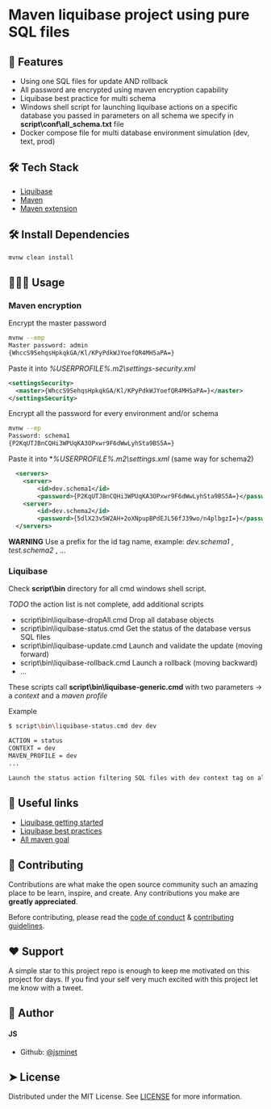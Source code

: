 
# <p align="left">Maven liquibase project using pure SQL files</p>
  
    
## 🧐 Features    
- Using one SQL files for update AND rollback
- All password are encrypted using maven encryption capability
- Liquibase best practice for multi schema
- Windows shell script for launching liquibase actions on a specific database you passed in parameters on all schema we specify in **script\conf\all_schema.txt** file
- Docker compose file for multi database environment simulation (dev, text, prod)
        
## 🛠️ Tech Stack
- [Liquibase](https://www.liquibase.org/)
- [Maven](https://maven.apache.org/)
- [Maven extension](https://github.com/shyiko/servers-maven-extension)
    
## 🛠️ Install Dependencies    
```bash
mvnw clean install
```
        
## 🧑🏻‍💻 Usage

### Maven encryption

Encrypt the master password
```bash
mvnw --emp
Master password: admin
{WhccS9SehqsHpkqkGA/Kl/KPyPdkWJYoefQR4MH5aPA=}
```
Paste it into *%USERPROFILE%\.m2\settings-security.xml* 

```xml
<settingsSecurity>
  <master>{WhccS9SehqsHpkqkGA/Kl/KPyPdkWJYoefQR4MH5aPA=}</master>
</settingsSecurity>
```
Encrypt all the password for every environment and/or schema
```bash
mvnw --ep
Password: schema1
{P2KqUTJBnCQHi3WPUqKA3OPxwr9F6dWwLyhSta9BS5A=}
```
Paste it into **%USERPROFILE%\.m2\settings.xml* (same way for schema2)

```xml
  <servers>
	<server>
        <id>dev.schema1</id>
        <password>{P2KqUTJBnCQHi3WPUqKA3OPxwr9F6dWwLyhSta9BS5A=}</password></server>
	<server>
        <id>dev.schema2</id>
        <password>{5dlX23v5W2AH+2oXNpupBPdEJL56fJ39wo/n4plbgzI=}</password></server>
  </servers>

```
**WARNING** Use a prefix for the id tag name, example: *dev.schema1* , *test.schema2* , ...

### Liquibase
Check **script\bin** directory for all cmd windows shell script.

*TODO* the action list is not complete, add additional scripts

* script\bin\liquibase-dropAll.cmd
    Drop all database objects
* script\bin\liquibase-status.cmd
    Get the status of the database versus SQL files
* script\bin\liquibase-update.cmd
    Launch and validate the update (moving forward)
* script\bin\liquibase-rollback.cmd
    Launch a rollback (moving backward)
* ...

These scripts call **script\bin\liquibase-generic.cmd** with two parameters -> a *context* and a *maven profile*

Example

```bash
$ script\bin\liquibase-status.cmd dev dev

ACTION = status
CONTEXT = dev
MAVEN_PROFILE = dev
...

Launch the status action filtering SQL files with dev context tag on all schemas that are part of dev environment
```
        
## 🙇 Useful links
- [Liquibase getting started](https://docs.liquibase.com/start/get-started/liquibase-sql.html)    
- [Liquibase best practices](https://docs.liquibase.com/concepts/bestpractices.html)
- [All maven goal](https://docs.liquibase.com/tools-integrations/maven/commands/home.html)

        
## 🍰 Contributing    
Contributions are what make the open source community such an amazing place to be learn, inspire, and create. Any contributions you make are **greatly appreciated**.

Before contributing, please read the [code of conduct](CODE_OF_CONDUCT.md) & [contributing guidelines](CONTRIBUTING.md).
        
## ❤️ Support  
A simple star to this project repo is enough to keep me motivated on this project for days. If you find your self very much excited with this project let me know with a tweet.
        
## 🙇 Author
#### JS
- Github: [@jsminet](https://github.com/jsminet)
        
## ➤ License
Distributed under the MIT License. See [LICENSE](LICENSE) for more information.
        